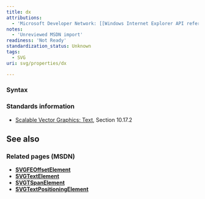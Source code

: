 ```yaml
---
title: dx
attributions:
  - 'Microsoft Developer Network: [[Windows Internet Explorer API reference](http://msdn.microsoft.com/en-us/library/ie/hh828809%28v=vs.85%29.aspx) Article]'
notes:
  - 'Unreviewed MSDN import'
readiness: 'Not Ready'
standardization_status: Unknown
tags:
  - SVG
uri: svg/properties/dx

---
```

### <span>Syntax</span>

### <span>Standards information</span>

-   [Scalable Vector Graphics: Text](http://go.microsoft.com/fwlink/p/?linkid=199818), Section 10.17.2

## <span>See also</span>

### <span>Related pages (MSDN)</span>

-   [**SVGFEOffsetElement**](/svg/elements/feOffset)
-   [**SVGTextElement**](/svg/elements/text)
-   [**SVGTSpanElement**](/svg/elements/tspan)
-   [**SVGTextPositioningElement**](/svg/elements/textPositioning)

